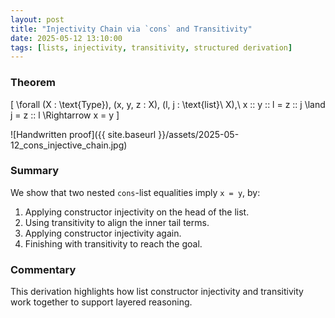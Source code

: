 ```yaml
---
layout: post
title: "Injectivity Chain via `cons` and Transitivity"
date: 2025-05-12 13:10:00
tags: [lists, injectivity, transitivity, structured derivation]
---
```


### Theorem

\[
\forall (X : \text{Type})\, (x\, y\, z : X)\, (l\, j : \text{list}\ X),\ 
  x :: y :: l = z :: j \land j = z :: l \Rightarrow x = y
\]

![Handwritten proof]({{ site.baseurl }}/assets/2025-05-12_cons_injective_chain.jpg)

### Summary

We show that two nested `cons`-list equalities imply `x = y`, by:
1. Applying constructor injectivity on the head of the list.
2. Using transitivity to align the inner tail terms.
3. Applying constructor injectivity again.
4. Finishing with transitivity to reach the goal.

### Commentary

This derivation highlights how list constructor injectivity and transitivity work together to support layered reasoning.
